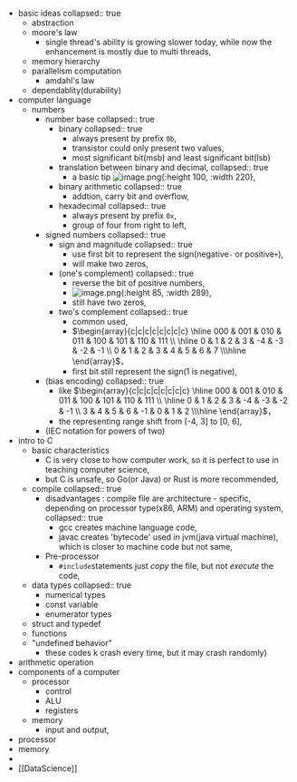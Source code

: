 - basic ideas
  collapsed:: true
	- abstraction
	- moore's law
		- single thread's ability is growing slower today, while now the enhancement is mostly due to multi threads,
	- memory hierarchy
	- parallelism computation
		- amdahl's law
	- dependablity(durability)
- computer language
	- numbers
		- number base
		  collapsed:: true
			- binary
			  collapsed:: true
				- always present by prefix `0b`,
				- transistor could only present two values,
				- most significant bit(msb) and least significant bit(lsb)
			- translation between binary and decimal,
			  collapsed:: true
				- a basic tip ![image.png](../assets/image_1663924428074_0.png){:height 100, :width 220},
			- binary arithmetic
			  collapsed:: true
				- addtion, carry bit and overflow,
			- hexadecimal
			  collapsed:: true
				- always present by prefix `0x`,
				- group of four from right to left,
		- signed numbers
		  collapsed:: true
			- sign and magnitude
			  collapsed:: true
				- use first bit to represent the sign(negative`-` or positive`+`),
				- will make two zeros,
			- (one's complement)
			  collapsed:: true
				- reverse the bit of positive numbers,
				- ![image.png](../assets/image_1663925258364_0.png){:height 85, :width 289},
				- still have two zeros,
			- two's complement
			  collapsed:: true
				- common used,
				- $\begin{array}{c|c|c|c|c|c|c|c}  \hline  000 & 001 & 010 & 011 & 100 & 101 & 110 & 111 \\ \hline 0 & 1 & 2 & 3 & -4 & -3 & -2 & -1 \\ 0 & 1 & 2 & 3 & 4 & 5 & 6 & 7 \\\hline \end{array}$，
				- first bit still represent the sign(1 is negative),
		- (bias encoding)
		  collapsed:: true
			- like $\begin{array}{c|c|c|c|c|c|c|c}  \hline  000 & 001 & 010 & 011 & 100 & 101 & 110 & 111 \\ \hline 0 & 1 & 2 & 3 & -4 & -3 & -2 & -1 \\ 3 & 4 & 5 & 6 & -1 & 0 & 1 & 2 \\\hline \end{array}$，
			- the representing range shift from [-4, 3] to [0, 6],
		- (IEC notation for powers of two)
- intro to C
	- basic characteristics
		- C is very close to how computer work, so it is perfect to use in teaching computer science,
		- but C is unsafe, so Go(or Java) or Rust is more recommended,
	- compile
	  collapsed:: true
		- disadvantages : compile file are architecture - specific, depending on processor type(x86, ARM) and operating system,
		  collapsed:: true
			- gcc creates machine language code,
			- javac creates 'bytecode' used in jvm(java virtual machine), which is closer to machine code but not same,
		- Pre-processor
			- `#include`statements just *copy* the file, but not *execute* the code,
	- data types
	  collapsed:: true
		- numerical types
		- const variable
		- enumerator types
	- struct and typedef
	- functions
	- "undefined behavior"
		- these codes k crash every time, but it may crash randomly)
- arithmetic operation
- components of a computer
	- processor
		- control
		- ALU
		- registers
	- memory
		- input and output,
- processor
- memory
-
- [[DataScience]]